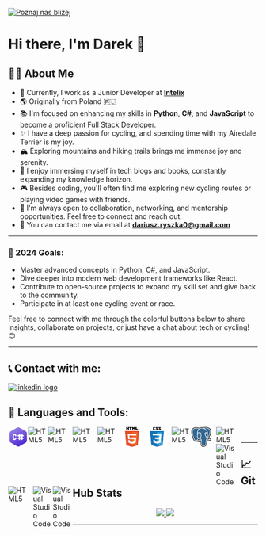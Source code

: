 <a href="https://www.intelix.pl" target="_blank"><img src="https://uploads-ssl.webflow.com/62fcb954a604ce1939190e0e/634b2b593b326945a3e9929f_img_onas.jpg" loading="lazy" srcset="https://uploads-ssl.webflow.com/62fcb954a604ce1939190e0e/634b2b593b326945a3e9929f_img_onas-p-500.jpg 500w, https://uploads-ssl.webflow.com/62fcb954a604ce1939190e0e/634b2b593b326945a3e9929f_img_onas-p-800.jpg 800w, https://uploads-ssl.webflow.com/62fcb954a604ce1939190e0e/634b2b593b326945a3e9929f_img_onas-p-1080.jpg 1080w, https://uploads-ssl.webflow.com/62fcb954a604ce1939190e0e/634b2b593b326945a3e9929f_img_onas.jpg 1200w" sizes="100vw" alt="Poznaj nas bliżej" class="image-3"></a>
# Hi there, I'm Darek 👋 

## 🙋‍♂️ About Me
* 💼 Currently, I work as a Junior Developer at <a href="https://www.intelix.pl" target="_blank">**Intelix**</a>
* 🌎 Originally from Poland 🇵🇱
* 📚 I'm focused on enhancing my skills in **Python**, **C#**, and **JavaScript** to become a proficient Full Stack Developer.
* ✨ I have a deep passion for cycling, and spending time with my Airedale Terrier is my joy.
* 🏔️ Exploring mountains and hiking trails brings me immense joy and serenity.
* 📖 I enjoy immersing myself in tech blogs and books, constantly expanding my knowledge horizon.
* 🎮 Besides coding, you'll often find me exploring new cycling routes or playing video games with friends.
* 💬 I'm always open to collaboration, networking, and mentorship opportunities. Feel free to connect and reach out.
* 📝 You can contact me via email at **dariusz.ryszka0@gmail.com**

---

### 🎯 2024 Goals:
- Master advanced concepts in Python, C#, and JavaScript.
- Dive deeper into modern web development frameworks like React.
- Contribute to open-source projects to expand my skill set and give back to the community.
- Participate in at least one cycling event or race.

Feel free to connect with me through the colorful buttons below to share insights, collaborate on projects, or just have a chat about tech or cycling! 😊

---

## 📞 Contact with me:
<div>
  <a href="https://www.linkedin.com/in/dariusz-ryszka-36a631227/" target="_blank">
    <img src="https://img.shields.io/badge/LinkedIn-0077B5?style=for-the-badge&logo=linkedin&logoColor=white" alt="linkedin logo"  />
  </a>
</div>

## 🔧 Languages and Tools:
<div style="display: inline_block">
  <img align="left" alt="HTML5" width="40px" src="https://raw.githubusercontent.com/github/explore/80688e429a7d4ef2fca1e82350fe8e3517d3494d/topics/csharp/csharp.png" />
  <img align="left" alt="HTML5" width="40px" src="https://upload.wikimedia.org/wikipedia/commons/e/ee/.NET_Core_Logo.svg" />
  <img align="left" alt="HTML5" width="40px" src="https://upload.wikimedia.org/wikipedia/commons/thumb/c/c3/Python-logo-notext.svg/2048px-Python-logo-notext.svg.png" style="padding-right:10px;" />
  <img align="left" alt="HTML5" width="40px" src="https://seeklogo.com/images/D/django-logo-4C5ECF7036-seeklogo.com.png" style="padding-right:10px;" />
  <img align="left" alt="HTML5" width="40px" src="https://upload.wikimedia.org/wikipedia/commons/thumb/9/99/Unofficial_JavaScript_logo_2.svg/1280px-Unofficial_JavaScript_logo_2.svg.png" style="padding-right:10px;" />
  <img align="left" alt="HTML5" width="40px" src="https://raw.githubusercontent.com/github/explore/80688e429a7d4ef2fca1e82350fe8e3517d3494d/topics/html/html.png" style="padding-right:10px;" />
  <img align="left" alt="HTML5" width="40px" src="https://raw.githubusercontent.com/github/explore/80688e429a7d4ef2fca1e82350fe8e3517d3494d/topics/css/css.png" style="padding-right:10px;" />
  <img align="left" alt="HTML5" width="40px" src="https://play-lh.googleusercontent.com/hvK9JjjMrQ-MSP98UVqmwpgojkc89P5tYvLUbvbnAqORVx3o7mUhk_NNdSD4S9_F8pw" />
  <img align="left" alt="HTML5" width="40px" src="https://raw.githubusercontent.com/github/explore/80688e429a7d4ef2fca1e82350fe8e3517d3494d/topics/postgresql/postgresql.png" style="padding-right:10px;" />
  <img align="left" alt="HTML5" width="40px" src="https://git-scm.com/images/logos/downloads/Git-Icon-1788C.png" style="padding-right:10px;" />
  <img align="left" alt="Visual Studio Code" width="40px" src="https://cdn.jsdelivr.net/gh/devicons/devicon/icons/vscode/vscode-original.svg" style="padding-right:10px;" />
  <img align="left" alt="HTML5" width="40px" src="https://upload.wikimedia.org/wikipedia/commons/thumb/5/59/Visual_Studio_Icon_2019.svg/512px-Visual_Studio_Icon_2019.svg.png" style="padding-right:10px;" />
  <img align="left" alt="Visual Studio Code" width="40px" src="https://upload.wikimedia.org/wikipedia/commons/thumb/1/1d/PyCharm_Icon.svg/150px-PyCharm_Icon.svg.png" />
  <img align="left" alt="Visual Studio Code" width="40px" src="https://upload.wikimedia.org/wikipedia/commons/thumb/b/b5/DBeaver_logo.svg/256px-DBeaver_logo.svg.png?20210313151619" />
</div><br>

---

## 📈 GitHub Stats
<div align="center">
  <a href="https://github.com/Darek-Ryszka">
  <img height="180em" src="https://github-readme-stats-sigma-five.vercel.app/api?username=Darek-Ryszka&show_icons=true&theme=gruvbox&include_all_commits=true&count_private=true"/>
  <img height="180em" src="https://github-readme-stats.vercel.app/api/top-langs/?username=Darek-Ryszka&layout=compact&langs_count=10&theme=gruvbox"/>
</div>

---

